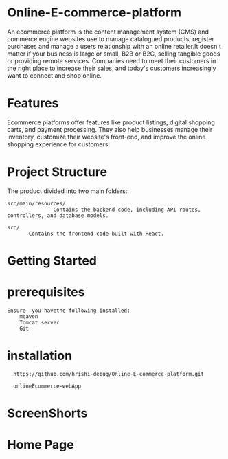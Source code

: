 # Online-E-commerce-platform

An ecommerce platform is the content management system (CMS) and commerce engine websites use to manage catalogued products, register purchases and manage a users relationship with an online retailer.It doesn't matter if your business is large or small, B2B or B2C, selling tangible goods or providing remote services. Companies need to meet their customers in the right place to increase their sales, and today's customers increasingly want to connect and shop online.



# Features


Ecommerce platforms offer features like product listings, digital shopping carts, and payment processing. They also help businesses manage their inventory, customize their website's front-end, and improve the online shopping experience for customers.

# Project Structure
The product divided into two main folders:
    
    src/main/resources/
                   Contains the backend code, including API routes, controllers, and database models.

    src/
           Contains the frontend code built with React.


# Getting Started
 # prerequisites
    Ensure  you havethe following installed:
        meaven
        Tomcat server
        Git

 # installation
   
      https://github.com/hrishi-debug/Online-E-commerce-platform.git
      
      onlineEcommerce-webApp

# ScreenShorts
 # Home Page
       
  


















